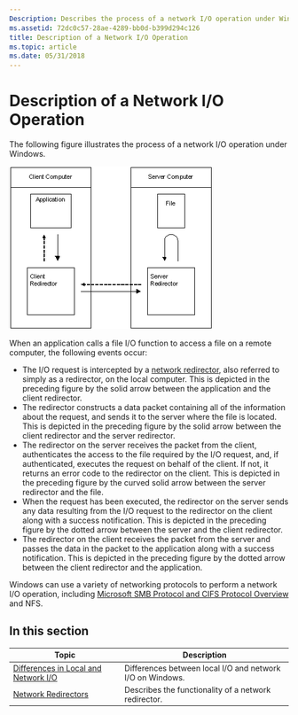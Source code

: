 ```yaml
---
Description: Describes the process of a network I/O operation under Windows.
ms.assetid: 72dc0c57-28ae-4289-bb0d-b399d294c126
title: Description of a Network I/O Operation
ms.topic: article
ms.date: 05/31/2018
---
```


# Description of a Network I/O Operation

The following figure illustrates the process of a network I/O operation under Windows.

![network i/o operation under windows](images/fig4.png)

When an application calls a file I/O function to access a file on a remote computer, the following events occur:

-   The I/O request is intercepted by a [network redirector](network-redirectors.md), also referred to simply as a redirector, on the local computer. This is depicted in the preceding figure by the solid arrow between the application and the client redirector.
-   The redirector constructs a data packet containing all of the information about the request, and sends it to the server where the file is located. This is depicted in the preceding figure by the solid arrow between the client redirector and the server redirector.
-   The redirector on the server receives the packet from the client, authenticates the access to the file required by the I/O request, and, if authenticated, executes the request on behalf of the client. If not, it returns an error code to the redirector on the client. This is depicted in the preceding figure by the curved solid arrow between the server redirector and the file.
-   When the request has been executed, the redirector on the server sends any data resulting from the I/O request to the redirector on the client along with a success notification. This is depicted in the preceding figure by the dotted arrow between the server and the client redirector.
-   The redirector on the client receives the packet from the server and passes the data in the packet to the application along with a success notification. This is depicted in the preceding figure by the dotted arrow between the client redirector and the application.

Windows can use a variety of networking protocols to perform a network I/O operation, including [Microsoft SMB Protocol and CIFS Protocol Overview](microsoft-smb-protocol-and-cifs-protocol-overview.md) and NFS.

## In this section



| Topic                                                                                       | Description                                                          |
|---------------------------------------------------------------------------------------------|----------------------------------------------------------------------|
| [Differences in Local and Network I/O](differences-in-local-and-network-i-o.md)<br/> | Differences between local I/O and network I/O on Windows.<br/> |
| [Network Redirectors](network-redirectors.md)<br/>                                   | Describes the functionality of a network redirector.<br/>      |



 

 

 





